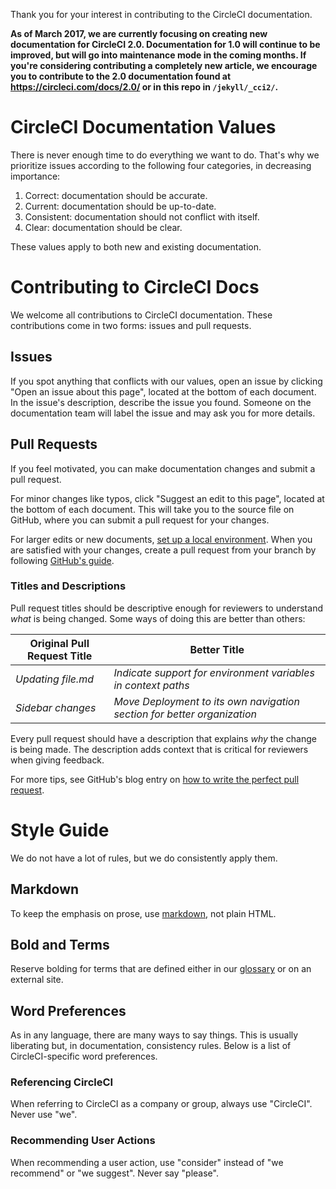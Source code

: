 Thank you for your interest in contributing to the CircleCI documentation.

**As of March 2017, we are currently focusing on creating new documentation for CircleCI 2.0. Documentation for 1.0 will continue to be improved, but will go into maintenance mode in the coming months. If you're considering contributing a completely new article, we encourage you to contribute to the 2.0 documentation found at <https://circleci.com/docs/2.0/> or in this repo in `/jekyll/_cci2/`.**

# CircleCI Documentation Values

There is never enough time to do everything we want to do.
That's why we prioritize issues according to the following four categories, in decreasing importance:

1. Correct: documentation should be accurate.
2. Current: documentation should be up-to-date.
3. Consistent: documentation should not conflict with itself.
4. Clear: documentation should be clear.

These values apply to both new and existing documentation.

# Contributing to CircleCI Docs

We welcome all contributions to CircleCI documentation.
These contributions come in two forms: issues and pull requests.

## Issues

If you spot anything that conflicts with our values,
open an issue by clicking "Open an issue about this page",
located at the bottom of each document.
In the issue's description, describe the issue you found.
Someone on the documentation team will label the issue
and may ask you for more details.

## Pull Requests

If you feel motivated,
you can make documentation changes
and submit a pull request.

For minor changes like typos,
click "Suggest an edit to this page",
located at the bottom of each document.
This will take you to the source file on GitHub,
where you can submit a pull request for your changes.

For larger edits or new documents,
[set up a local environment](README-local-development.md).
When you are satisfied with your changes,
create a pull request from your branch
by following [GitHub's guide](https://help.github.com/articles/creating-a-pull-request-from-a-fork/).

### Titles and Descriptions

Pull request titles should be descriptive enough
for reviewers to understand *what* is being changed.
Some ways of doing this are better than others:

| Original Pull Request Title | Better Title                                                               |
|-----------------------------|----------------------------------------------------------------------------|
| _Updating file.md_          | _Indicate support for environment variables in context paths_            |
| _Sidebar changes_           | _Move Deployment to its own navigation section for better organization_  |

Every pull request should have a description
that explains *why* the change is being made.
The description adds context
that is critical for reviewers when giving feedback.

For more tips, see GitHub's blog entry on [how to write the perfect pull request](https://github.com/blog/1943-how-to-write-the-perfect-pull-request).

# Style Guide

We do not have a lot of rules,
but we do consistently apply them.

## Markdown

To keep the emphasis on prose,
use [markdown](http://commonmark.org/help/), not plain HTML.

## Bold and Terms

Reserve bolding for terms that are defined either in our [glossary](https://github.com/circleci/circleci-docs/tree/master/jekyll/_cci2/glossary.md/) or on an external site.

## Word Preferences

As in any language, there are many ways to say things. This is usually liberating but, in documentation, consistency rules. Below is a list of CircleCI-specific word preferences.

### Referencing CircleCI

When referring to CircleCI as a company or group,
always use "CircleCI".
Never use "we".

### Recommending User Actions

When recommending a user action,
use "consider" instead of "we recommend" or "we suggest".
Never say "please".

